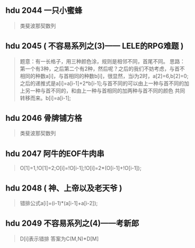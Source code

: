 ## hdu 2044 一只小蜜蜂
>类斐波那契数列

## hdu 2045 ( 不容易系列之(3)—— LELE的RPG难题 ) 
>题意：有一长格子，用三种颜色涂，规则是相邻不同，首尾不同。
>思路：第一个有3种，之后第二个有2种，然后呢？之后的我们不妨考虑，与首不相同的种数a[i]，与首相同的种数b[i]，很显然，当i为2时，a[2]=6,b[2]=0;之后的递推式是a[i]=a[i-1]+2*b[i-1];与首不同的可以由上一种与首不同的加上另一种与首不同的，和由上一种与首相同的加两种与首不同的颜色 共同转移而来。b[i]=a[i-1];

## hdu 2046 骨牌铺方格
>类斐波那契数列

## hdu 2047 阿牛的EOF牛肉串
>O[1]=1,!O[1]=2;O[i]=!O[i-1];!O[i]=2*(O[i-1]+!O[i-1]);

## hdu 2048 ( 神、上帝以及老天爷 )  
>错排公式a[i]=(i-1)*(a[i-1]+a[i-2]);

## hdu 2049 不容易系列之(4)——考新郎
>D[i]表示错排 答案为C(M,N)*D[M]

